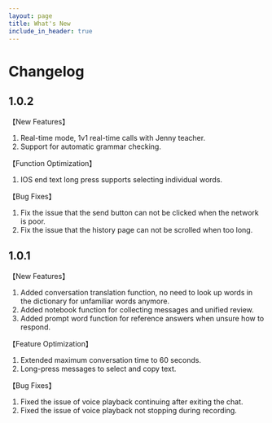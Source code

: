 ```yaml
---
layout: page
title: What's New
include_in_header: true
---
```


# Changelog
## 1.0.2

【New Features】
1. Real-time mode, 1v1 real-time calls with Jenny teacher.
2. Support for automatic grammar checking.

【Function Optimization】
1. IOS end text long press supports selecting individual words.

【Bug Fixes】
1. Fix the issue that the send button can not be clicked when the network is poor.
2. Fix the issue that the history page can not be scrolled when too long.

## 1.0.1

【New Features】

1. Added conversation translation function, no need to look up words in the dictionary for unfamiliar words anymore.
2. Added notebook function for collecting messages and unified review.
3. Added prompt word function for reference answers when unsure how to respond.

【Feature Optimization】

1. Extended maximum conversation time to 60 seconds.
2. Long-press messages to select and copy text.

【Bug Fixes】

1. Fixed the issue of voice playback continuing after exiting the chat.
2. Fixed the issue of voice playback not stopping during recording.
